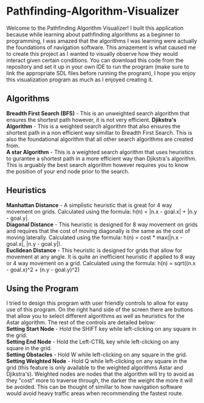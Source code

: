 # Pathfinding-Algorithm-Visualizer
Welcome to the Pathfinding Algorithm Visualizer! I built this application because while learning about pathfinding algorithms as a beginner to programming, I was amazed that the algorithms I was learning were actually the foundations of navigation software. This amazement is what caused me to create this project as I wanted to visually observe how they would interact given certain conditions. You can download this code from the repository and set it up in your own IDE to run the program (make sure to link the appropriate SDL files before running the program), I hope you enjoy this visualization program as much as I enjoyed creating it.

## Algorithms 
**Breadth First Search (BFS)** - This is an unweighted search algorithm that ensures the shortest path however, it is not very efficient.
**Djikstra's Algorithm** - This is a weighted search algorithm that also ensures the shortest path in a non efficient way simillar to Breadth First Search. This is also the foundational algorithm that all other search algorithms are created from.  
**A star Algorithm** - This is a weighted search algorithm that uses heuristics to gurantee a shortest path in a more efficient way than Djikstra's algorithm. This is arguably the best search algorithm however requires you to know the position of your end node prior to the search.

## Heuristics
**Manhattan Distance** - A simplistic heuristic that is great for 4 way movement on grids. Calculated using the formula: h(n) = |n.x - goal.x| + |n.y - goal.y|.  
**Diagonal Distance** - This heuristic is designed for 8 way movement on grids and requires that the cost of moving diagonally is the same as the cost of moving laterally. Calculated using the formula: h(n) = cost * max(|n.x - goal.x|, |n.y - goal.y|).  
**Euclidean Distance** - This heuristic is designed for grids that allow for movement at any angle. It is quite an inefficient heuristic if applied to 8 way or 4 way movement on a grid. Calculated using the formula: h(n) = sqrt((n.x - goal.x)^2 + (n.y - goal.y)^2)

## Using the Program
I tried to design this program with user friendly controls to allow for easy use of this program. On the right hand side of the screen there are buttons that allow you to select different algorithms as well as heuristics for the Astar algorithm. The rest of the controls are detailed below:   
**Setting Start Node** - Hold the SHIFT key while left-clicking on any square in the grid.  
**Setting End Node** - Hold the Left-CTRL key while left-clicking on any square in the grid.  
**Setting Obstacles** - Hold W while left-clicking on any square in the grid.  
**Setting Weighted Node** - Hold Q while left-clicking on any square in the grid (this feature is only available to the weighted algorithms Astar and Djikstra's). Weighted nodes are nodes that the algorithm will try to avoid as they "cost" more to traverse through, the darker the weight the more it will be avoided. This can be thought of simillar to how navigation software would avoid heavy traffic areas when recommending the fastest route.
